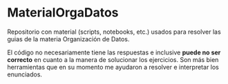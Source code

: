 # MaterialOrgaDatos

Repositorio con material (scripts, notebooks, etc.) usados para resolver las guias de la materia Organización de Datos.

El código no necesariamente tiene las respuestas e inclusive **puede no ser correcto** en cuanto a la manera de solucionar los ejercicios. Son más bien herramientas que en su momento me ayudaron a resolver e interpretar los enunciados.
